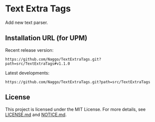 # Text Extra Tags

Add new text parser.

## Installation URL (for UPM)

Recent release version:
```
https://github.com/Naggo/TextExtraTags.git?path=src/TextExtraTags#v1.1.0
```

Latest developments:
```
https://github.com/Naggo/TextExtraTags.git?path=src/TextExtraTags
```

## License

This project is licensed under the MIT License. For more details, see [LICENSE.md](LICENSE.md) and [NOTICE.md](NOTICE.md).

